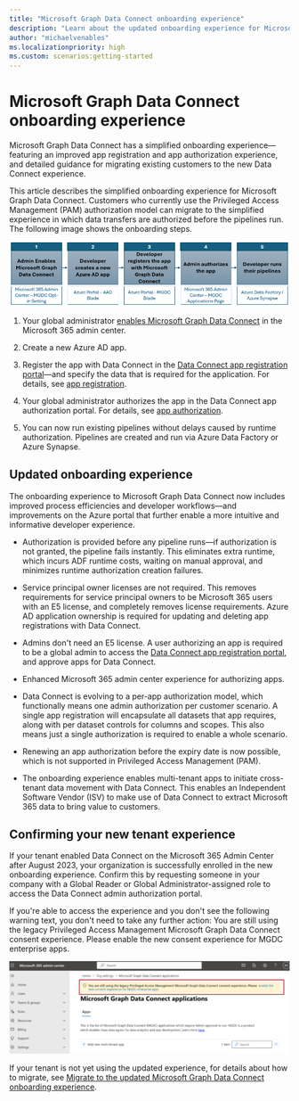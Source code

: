 ```yaml
---
title: "Microsoft Graph Data Connect onboarding experience"
description: "Learn about the updated onboarding experience for Microsoft Graph Data Connect."
author: "michaelvenables"
ms.localizationpriority: high
ms.custom: scenarios:getting-started
---
```


# Microsoft Graph Data Connect onboarding experience

Microsoft Graph Data Connect has a simplified onboarding experience—featuring an improved app registration and app authorization experience, and detailed guidance for migrating existing customers to the new Data Connect experience.

This article describes the simplified onboarding experience for Microsoft Graph Data Connect. Customers who currently use the Privileged Access Management (PAM) authorization model can migrate to the simplified experience in which data transfers are authorized before the pipelines run. The following image shows the onboarding steps.
<!-- Graphic needs to be updated without links. -->
![Graphic showing the onboarding experience for Microsoft Graph Data Connect customers.](images/new-mgdc-onboarding-flow.png)

1. Your global administrator [enables Microsoft Graph Data Connect](https://admin.microsoft.com/adminportal/home#/Settings/Services/:/Settings/L1/O365DataPlan) in the Microsoft 365 admin center.

2. Create a new Azure AD app.

3. Register the app with Data Connect in the [Data Connect app registration portal](https://aka.ms/mgdcinazure)—and specify the data that is required for the application. For details, see [app registration](./app-registration.md).

4. Your global administrator authorizes the app in the Data Connect app authorization portal. For details, see [app authorization](./app-authorization.md).

5. You can now run existing pipelines without delays caused by runtime authorization. Pipelines are created and run via Azure Data Factory or Azure Synapse.

## Updated onboarding experience

The onboarding experience to Microsoft Graph Data Connect now includes improved process efficiencies and developer workflows—and improvements on the Azure portal that further enable a more intuitive and informative developer experience.

- Authorization is provided before any pipeline runs—if authorization is not granted, the pipeline fails instantly. This eliminates extra runtime, which incurs ADF runtime costs, waiting on manual approval, and minimizes runtime authorization creation failures.

- Service principal owner licenses are not required. This removes requirements for service principal owners to be Microsoft 365 users with an E5 license, and completely removes license requirements. Azure AD application ownership is required for updating and deleting app registrations with Data Connect.

- Admins don't need an E5 license. A user authorizing an app is required to be a global admin to access the [Data Connect app registration portal](https://admin.microsoft.com/Adminportal/Home?#/Settings/MGDCAdminCenter), and approve apps for Data Connect.

- Enhanced Microsoft 365 admin center experience for authorizing apps.

- Data Connect is evolving to a per-app authorization model, which functionally means one admin authorization per customer scenario. A single app registration will encapsulate all datasets that app requires, along with per dataset controls for columns and scopes. This also means just a single authorization is required to enable a whole scenario.

- Renewing an app authorization before the expiry date is now possible, which is not supported in Privileged Access Management (PAM).

- The onboarding experience enables multi-tenant apps to initiate cross-tenant data movement with Data Connect. This enables an Independent Software Vendor (ISV) to make use of Data Connect to extract Microsoft 365 data to bring value to customers.

## Confirming your new tenant experience
<!-- This date has a bit of a cyclic dependency... as soon as docs go out, we will roll this out... once this is signed off, we can decide the exact date and add it here and other places. -->
If your tenant enabled Data Connect on the Microsoft 365 Admin Center after August 2023, your organization is successfully enrolled in the new onboarding experience. Confirm this by requesting someone in your company with a Global Reader or Global Administrator-assigned role to access the Data Connect admin authorization portal.

If you're able to access the experience and you don't see the following warning text, you don't need to take any further action: You are still using the legacy Privileged Access Management Microsoft Graph Data Connect consent experience. Please enable the new consent experience for MGDC enterprise apps.

![The highlighted warning displayed for users if their organization is not using the new tenant experience.](./images/M365-admin-center-highlighted-warning.png)

If your tenant is not yet using the updated experience, for details about how to migrate, see [Migrate to the updated Microsoft Graph Data Connect onboarding experience](./existing-customer-migration.md).
